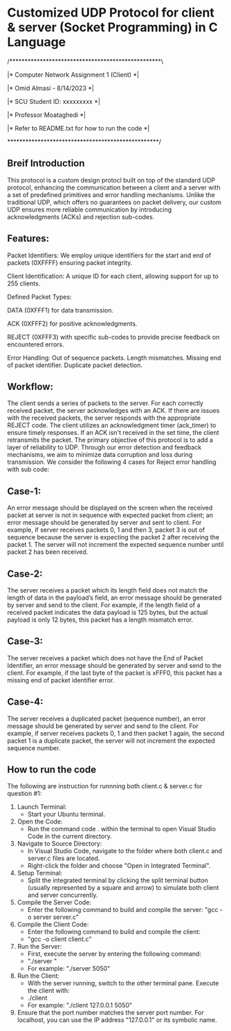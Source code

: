 # Customized UDP Protocol for client & server (Socket Programming) in C Language
/**************************************************\

|*   Computer Network Assignment 1 (Client)       *|

|*   Omid Almasi - 8/14/2023                      *|

|*   SCU Student ID: xxxxxxxxx                    *|

|*   Professor Moataghedi                         *|

|*   Refer to README.txt for how to run the code  *|

\**************************************************/
## Breif Introduction
This protocol is a custom design protocl built on top of the standard UDP protocol, enhancing the communication between a client and a server with a set of predefined primitives and error handling mechanisms. Unlike the traditional UDP, which offers no guarantees on packet delivery, our custom UDP ensures more reliable communication by introducing acknowledgments (ACKs) and rejection sub-codes.

## Features:

Packet Identifiers: We employ unique identifiers for the start and end of packets (0XFFFF) ensuring packet integrity.

Client Identification: A unique ID for each client, allowing support for up to 255 clients.

Defined Packet Types:

DATA (0XFFF1) for data transmission.

ACK (0XFFF2) for positive acknowledgments.

REJECT (0XFFF3) with specific sub-codes to provide precise feedback on encountered errors.

Error Handling:
Out of sequence packets.
Length mismatches.
Missing end of packet identifier.
Duplicate packet detection.
## Workflow:

The client sends a series of packets to the server.
For each correctly received packet, the server acknowledges with an ACK.
If there are issues with the received packets, the server responds with the appropriate REJECT code.
The client utilizes an acknowledgment timer (ack_timer) to ensure timely responses. If an ACK isn't received in the set time, the client retransmits the packet.
The primary objective of this protocol is to add a layer of reliability to UDP. Through our error detection and feedback mechanisms, we aim to minimize data corruption and loss during transmission. We consider the following 4 cases for Reject error handling with sub code: 
 
## Case-1:
An error message should be displayed on the screen when the received packet at 
server is not in sequence with expected packet from client; an error message should be 
generated by server and sent to client. 
 For example, if server receives packets 0, 1 and then 3, packet 3 is out of sequence 
because the server is expecting the packet 2 after receiving the packet 1. The server will not 
increment the expected sequence number until packet 2 has been received. 
 
## Case-2:
The server receives a packet which its length field does not match the length of data 
in the payload’s field, an error message should be generated by server and send to the client. 
For example, if the length field of a received packet indicates the data payload is 125 
bytes, but the actual payload is only 12 bytes, this packet has a length mismatch error. 
 
## Case-3:
The server receives a packet which does not have the End of Packet Identifier, an 
error message should be generated by server and send to the client. 
 For example, if the last byte of the packet is xFFF0, this packet has a missing end of 
packet identifier error. 
 
## Case-4:
The server receives a duplicated packet (sequence number), an error message should 
be generated by server and send to the client. 
 For example, if server receives packets 0, 1 and then packet 1 again, the second 
packet 1 is a duplicate packet, the server will not increment the expected sequence number. 
## How to run the code

The following are instruction for runnning both client.c & server.c for question #1:

1. Launch Terminal:
	* Start your Ubuntu terminal.
2. Open the Code:
	* Run the command code . within the terminal to open Visual Studio Code in the current directory.
3. Navigate to Source Directory:
	* In Visual Studio Code, navigate to the folder where both client.c and server.c files are located.
	* Right-click the folder and choose "Open in Integrated Terminal".
4. Setup Terminal:
	* Split the integrated terminal by clicking the split terminal button (usually represented by a square and arrow) to simulate both client and server concurrently.
5. Compile the Server Code:
	* Enter the following command to build and compile the server:
	"gcc -o server server.c"
6. Compile the Client Code:
	* Enter the following command to build and compile the client:
	* "gcc -o client client.c"
7. Run the Server:
	* First, execute the server by entering the following command:
	* "./server <port number>"
	* For example: "./server 5050"
8. Run the Client:
	* With the server running, switch to the other terminal pane. Execute the client with:
	* ./client <host name> <port number>
	* For example: "./client 127.0.0.1 5050"
9. Ensure that the port number matches the server port number. For localhost, you can use the IP address "127.0.0.1" or its symbolic name.
